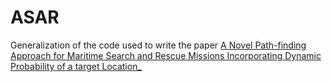 # ASAR
Generalization of the code used to write the paper [A Novel Path-finding Approach for Maritime Search and Rescue Missions Incorporating Dynamic Probability of a target Location_](https://TBD)
